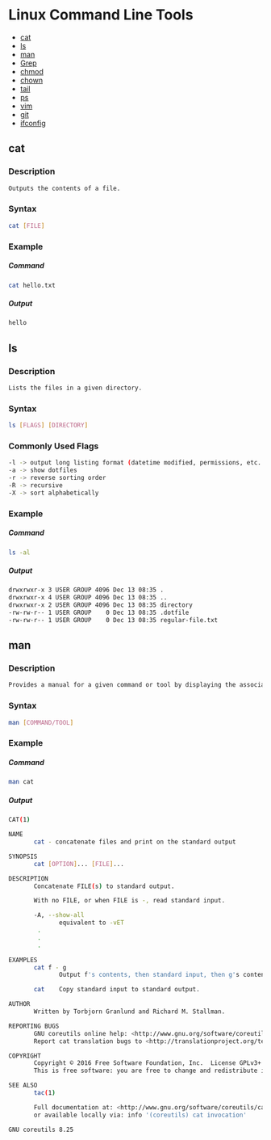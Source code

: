 # Linux Command Line Tools

 * [cat](#cat)
 * [ls](#ls)
 * [man](#man)
 * [Grep](#grep)
 * [chmod](#chmod)
 * [chown](#chown)
 * [tail](#tail)
 * [ps](#ps)
 * [vim](#vim)
 * [git](#git)
 * [ifconfig](#ifconfig)

## cat

### Description
```Bash
Outputs the contents of a file.
```

### Syntax
```Bash
cat [FILE]
```

### Example

##### Command
```Bash
cat hello.txt
```
##### Output
```Bash
hello
```

## ls

### Description
```Bash
Lists the files in a given directory.
```

### Syntax
```Bash
ls [FLAGS] [DIRECTORY]
```

### Commonly Used Flags
```Bash
-l -> output long listing format (datetime modified, permissions, etc..)
-a -> show dotfiles
-r -> reverse sorting order
-R -> recursive
-X -> sort alphabetically
```

### Example

##### Command
```Bash
ls -al
```
##### Output
```Bash
drwxrwxr-x 3 USER GROUP 4096 Dec 13 08:35 .
drwxrwxr-x 4 USER GROUP 4096 Dec 13 08:35 ..
drwxrwxr-x 2 USER GROUP 4096 Dec 13 08:35 directory
-rw-rw-r-- 1 USER GROUP    0 Dec 13 08:35 .dotfile
-rw-rw-r-- 1 USER GROUP    0 Dec 13 08:35 regular-file.txt
```

## man

### Description
```Bash
Provides a manual for a given command or tool by displaying the associated manual page.
```

### Syntax
```Bash
man [COMMAND/TOOL]
```

### Example

##### Command
```Bash
man cat
```
##### Output
```Bash
CAT(1)                                                                                           User Commands                                                                                           CAT(1)

NAME
       cat - concatenate files and print on the standard output

SYNOPSIS
       cat [OPTION]... [FILE]...

DESCRIPTION
       Concatenate FILE(s) to standard output.

       With no FILE, or when FILE is -, read standard input.

       -A, --show-all
              equivalent to -vET
        .
        .
        .

EXAMPLES
       cat f - g
              Output f's contents, then standard input, then g's contents.

       cat    Copy standard input to standard output.

AUTHOR
       Written by Torbjorn Granlund and Richard M. Stallman.

REPORTING BUGS
       GNU coreutils online help: <http://www.gnu.org/software/coreutils/>
       Report cat translation bugs to <http://translationproject.org/team/>

COPYRIGHT
       Copyright © 2016 Free Software Foundation, Inc.  License GPLv3+: GNU GPL version 3 or later <http://gnu.org/licenses/gpl.html>.
       This is free software: you are free to change and redistribute it.  There is NO WARRANTY, to the extent permitted by law.

SEE ALSO
       tac(1)

       Full documentation at: <http://www.gnu.org/software/coreutils/cat>
       or available locally via: info '(coreutils) cat invocation'

GNU coreutils 8.25                                                                               February 2017     
```